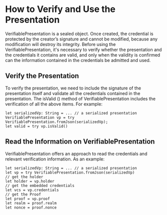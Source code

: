 # How to Verify and Use the Presentation

VerifiablePresentation is a sealed object. Once created, the credential is protected by the creator’s signature and cannot be modified, because any modification will destroy its integrity. Before using the VerifiablePresentation, it's necessary to verify whether the presentation and the credentials it contains are valid, and only when the validity is confirmed can the information contained in the credentials be admitted and used.

## Verify the Presentation

To verify the presentation, we need to include the signature of the presentation itself and validate all the credentials contained in the presentation. The isValid () method of VerifiablePresentation includes the verification of all the above items. For example:

```
let serializedVp: String = ... // a serialized presentation
VerifiablePresentation vp = try VerifiablePresentation.fromJson(serializedVp);
let valid = try vp.isValid()
```

## Read the Information on VerifiablePresentation

VerifiablePresentation offers an approach to read the credentials and relevant verification information. As an example:

```
let serializedVp: String = ... // a serialized presentation
let vp = try VerifiablePresentation.fromJson(serializedVp)
// get the holder
let holder = vp.holder
// get the embedded credentials
let vcs = vp.credentials
// get the Proof
let proof = vp.proof
let realm = proof.realm
let nonce = proof.nonce
```
